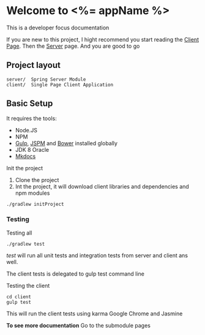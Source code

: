 # Welcome to <%= appName %>

This is a developer focus documentation

If you are new to this project, I hight recommend you start reading the [Client Page](client.md). Then the [Server](server.md) page. And you are good to go

## Project layout

    server/  Spring Server Module
    client/  Single Page Client Application

## Basic Setup

It requires the tools:

* Node.JS
* NPM
* [Gulp](http://gulpjs.com), [JSPM](http://jspm.io) and [Bower](http://bower.io) installed globally
* JDK 8 Oracle
* [Mkdocs](http://www.mkdocs.org)

Init the project

1. Clone the project
2. Int the project, it will download client libraries and dependencies and npm modules

```
./gradlew initProject
```

### Testing

Testing all

    ./gradlew test

*test* will run all unit tests and integration tests from server and client ans well.

The client tests is delegated to gulp test command line

Testing the client

    cd client
    gulp test

This will run the client tests using karma Google Chrome and Jasmine

<div class="alert alert-success" role="alert"> <strong>To see more documentation</strong> Go to the submodule pages</div>
